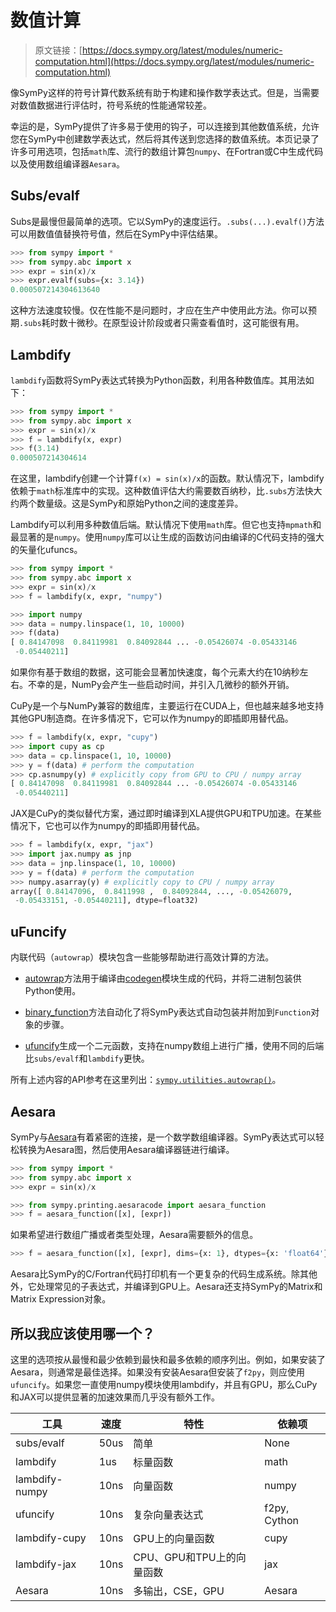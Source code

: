 # 数值计算

> 原文链接：[https://docs.sympy.org/latest/modules/numeric-computation.html](https://docs.sympy.org/latest/modules/numeric-computation.html)

像SymPy这样的符号计算代数系统有助于构建和操作数学表达式。但是，当需要对数值数据进行评估时，符号系统的性能通常较差。

幸运的是，SymPy提供了许多易于使用的钩子，可以连接到其他数值系统，允许您在SymPy中创建数学表达式，然后将其传送到您选择的数值系统。本页记录了许多可用选项，包括`math`库、流行的数组计算包`numpy`、在Fortran或C中生成代码以及使用数组编译器`Aesara`。

## Subs/evalf

Subs是最慢但最简单的选项。它以SymPy的速度运行。`.subs(...).evalf()`方法可以用数值值替换符号值，然后在SymPy中评估结果。

```py
>>> from sympy import *
>>> from sympy.abc import x
>>> expr = sin(x)/x
>>> expr.evalf(subs={x: 3.14})
0.000507214304613640 
```

这种方法速度较慢。仅在性能不是问题时，才应在生产中使用此方法。你可以预期`.subs`耗时数十微秒。在原型设计阶段或者只需查看值时，这可能很有用。

## Lambdify

`lambdify`函数将SymPy表达式转换为Python函数，利用各种数值库。其用法如下：

```py
>>> from sympy import *
>>> from sympy.abc import x
>>> expr = sin(x)/x
>>> f = lambdify(x, expr)
>>> f(3.14)
0.000507214304614 
```

在这里，lambdify创建一个计算`f(x) = sin(x)/x`的函数。默认情况下，lambdify依赖于`math`标准库中的实现。这种数值评估大约需要数百纳秒，比`.subs`方法快大约两个数量级。这是SymPy和原始Python之间的速度差异。

Lambdify可以利用多种数值后端。默认情况下使用`math`库。但它也支持`mpmath`和最显著的是`numpy`。使用`numpy`库可以让生成的函数访问由编译的C代码支持的强大的矢量化ufuncs。

```py
>>> from sympy import *
>>> from sympy.abc import x
>>> expr = sin(x)/x
>>> f = lambdify(x, expr, "numpy") 
```

```py
>>> import numpy
>>> data = numpy.linspace(1, 10, 10000)
>>> f(data)
[ 0.84147098  0.84119981  0.84092844 ... -0.05426074 -0.05433146
 -0.05440211] 
```

如果你有基于数组的数据，这可能会显著加快速度，每个元素大约在10纳秒左右。不幸的是，NumPy会产生一些启动时间，并引入几微秒的额外开销。

CuPy是一个与NumPy兼容的数组库，主要运行在CUDA上，但也越来越多地支持其他GPU制造商。在许多情况下，它可以作为numpy的即插即用替代品。

```py
>>> f = lambdify(x, expr, "cupy")
>>> import cupy as cp
>>> data = cp.linspace(1, 10, 10000)
>>> y = f(data) # perform the computation
>>> cp.asnumpy(y) # explicitly copy from GPU to CPU / numpy array
[ 0.84147098  0.84119981  0.84092844 ... -0.05426074 -0.05433146
 -0.05440211] 
```

JAX是CuPy的类似替代方案，通过即时编译到XLA提供GPU和TPU加速。在某些情况下，它也可以作为numpy的即插即用替代品。

```py
>>> f = lambdify(x, expr, "jax")
>>> import jax.numpy as jnp
>>> data = jnp.linspace(1, 10, 10000)
>>> y = f(data) # perform the computation
>>> numpy.asarray(y) # explicitly copy to CPU / numpy array
array([ 0.84147096,  0.8411998 ,  0.84092844, ..., -0.05426079,
 -0.05433151, -0.05440211], dtype=float32) 
```

## uFuncify

内联代码（`autowrap`）模块包含一些能够帮助进行高效计算的方法。

+   [autowrap](codegen.html#id1)方法用于编译由[codegen](codegen.html#codegen-prose)模块生成的代码，并将二进制包装供Python使用。

+   [binary_function](codegen.html#binary-function)方法自动化了将SymPy表达式自动包装并附加到`Function`对象的步骤。

+   [ufuncify](codegen.html#ufuncify-method)生成一个二元函数，支持在numpy数组上进行广播，使用不同的后端比`subs/evalf`和`lambdify`更快。

所有上述内容的API参考在这里列出：[`sympy.utilities.autowrap()`](utilities/autowrap.html#module-sympy.utilities.autowrap "sympy.utilities.autowrap")。

## Aesara

SymPy与[Aesara](https://aesara.readthedocs.io/en/latest/)有着紧密的连接，是一个数学数组编译器。SymPy表达式可以轻松转换为Aesara图，然后使用Aesara编译器链进行编译。

```py
>>> from sympy import *
>>> from sympy.abc import x
>>> expr = sin(x)/x 
```

```py
>>> from sympy.printing.aesaracode import aesara_function
>>> f = aesara_function([x], [expr]) 
```

如果希望进行数组广播或者类型处理，Aesara需要额外的信息。

```py
>>> f = aesara_function([x], [expr], dims={x: 1}, dtypes={x: 'float64'}) 
```

Aesara比SymPy的C/Fortran代码打印机有一个更复杂的代码生成系统。除其他外，它处理常见的子表达式，并编译到GPU上。Aesara还支持SymPy的Matrix和Matrix Expression对象。

## 所以我应该使用哪一个？

这里的选项按从最慢和最少依赖到最快和最多依赖的顺序列出。例如，如果安装了Aesara，则通常是最佳选择。如果没有安装Aesara但安装了`f2py`，则应使用`ufuncify`。如果您一直使用numpy模块使用lambdify，并且有GPU，那么CuPy和JAX可以提供显著的加速效果而几乎没有额外工作。

| 工具 | 速度 | 特性 | 依赖项 |
| --- | --- | --- | --- |
| subs/evalf | 50us | 简单 | None |
| lambdify | 1us | 标量函数 | math |
| lambdify-numpy | 10ns | 向量函数 | numpy |
| ufuncify | 10ns | 复杂向量表达式 | f2py, Cython |
| lambdify-cupy | 10ns | GPU上的向量函数 | cupy |
| lambdify-jax | 10ns | CPU、GPU和TPU上的向量函数 | jax |
| Aesara | 10ns | 多输出，CSE，GPU | Aesara |
